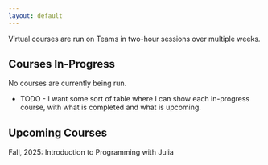 ```yaml
---
layout: default
---
```


Virtual courses are run on Teams in two-hour sessions over multiple weeks.

## Courses In-Progress

No courses are currently being run. 

* TODO - I want some sort of table where I can show each in-progress course, with what is completed and what is upcoming.

## Upcoming Courses

Fall, 2025: Introduction to Programming with Julia